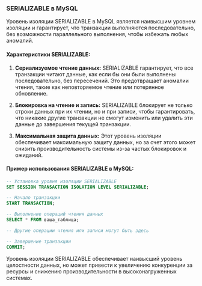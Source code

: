 ### SERIALIZABLE в MySQL

Уровень изоляции SERIALIZABLE в MySQL является наивысшим уровнем изоляции и гарантирует, что транзакции выполняются последовательно, без возможности параллельного выполнения, чтобы избежать любых аномалий.

#### Характеристики SERIALIZABLE:

1. **Сериализуемое чтение данных:** SERIALIZABLE гарантирует, что все транзакции читают данные, как если бы они были выполнены последовательно, без пересечений. Это предотвращает аномалии чтения, такие как неповторяемое чтение или потерянное обновление.

2. **Блокировка на чтение и запись:** SERIALIZABLE блокирует не только строки данных при их чтении, но и при записи, чтобы гарантировать, что никакие другие транзакции не смогут изменить или удалить эти данные до завершения текущей транзакции.

3. **Максимальная защита данных:** Этот уровень изоляции обеспечивает максимальную защиту данных, но за счет этого может снизить производительность системы из-за частых блокировок и ожиданий.

#### Пример использования SERIALIZABLE в MySQL:

```sql
-- Установка уровня изоляции SERIALIZABLE
SET SESSION TRANSACTION ISOLATION LEVEL SERIALIZABLE;

-- Начало транзакции
START TRANSACTION;

-- Выполнение операций чтения данных
SELECT * FROM ваша_таблица;

-- Другие операции чтения или записи могут быть здесь

-- Завершение транзакции
COMMIT;
```

Уровень изоляции SERIALIZABLE обеспечивает наивысший уровень целостности данных, но может привести к увеличению конкуренции за ресурсы и снижению производительности в высоконагруженных системах.

